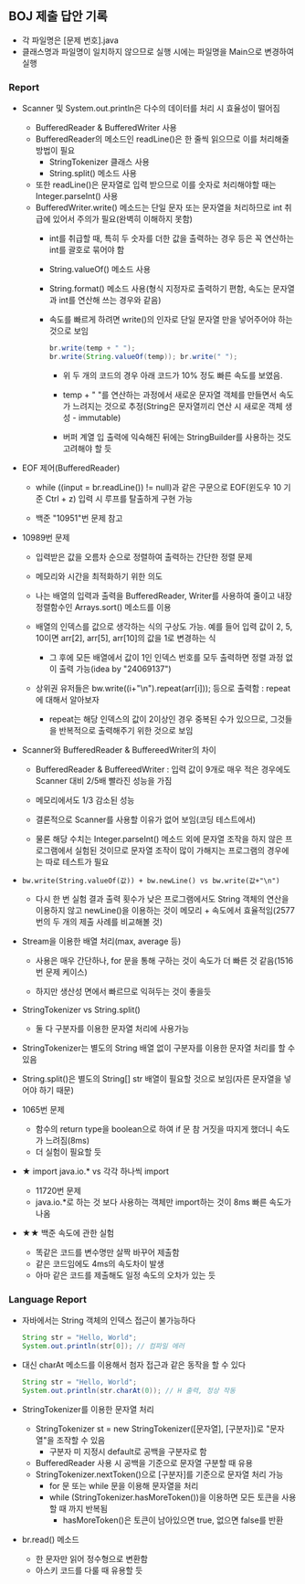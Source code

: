 ## BOJ 제출 답안 기록
- 각 파일명은 [문제 번호].java
- 클래스명과 파일명이 일치하지 않으므로 실행 시에는 파일명을 Main으로 변경하여 실행

### Report
- Scanner 및 System.out.println은 다수의 데이터를 처리 시 효율성이 떨어짐
  - BufferedReader & BufferedWriter 사용
  - BufferedReader의 메소드인 readLine()은 한 줄씩 읽으므로 이를 처리해줄 방법이 필요
    - StringTokenizer 클래스 사용
    - String.split() 메소드 사용  
  - 또한 readLine()은 문자열로 입력 받으므로 이를 숫자로 처리해야할 때는 Integer.parseInt() 사용
  - BufferedWriter.write() 메소드는 단일 문자 또는 문자열을 처리하므로 int 취급에 있어서 주의가 필요(완벽히 이해하지 못함)
    - int를 취급할 때, 특히 두 숫자를 더한 값을 출력하는 경우 등은 꼭 연산하는 int를 괄호로 묶어야 함 

    - String.valueOf() 메소드 사용

    - String.format() 메소드 사용(형식 지정자로 출력하기 편함, 속도는 문자열과 int를 연산해 쓰는 경우와 같음)

    - 속도를 빠르게 하려면 write()의 인자로 단일 문자열 만을 넣어주어야 하는 것으로 보임
      
      ```java
      br.write(temp + " ");
      br.write(String.valueOf(temp)); br.write(" "); 
      ```
      
      - 위 두 개의 코드의 경우 아래 코드가 10% 정도 빠른 속도를 보였음. 
      
      - temp + " "를 연산하는 과정에서 새로운 문자열 객체를 만들면서 속도가 느려지는 것으로 추정(String은 문자열끼리 연산 시 새로운 객체 생성 - immutable)
      
      - 버퍼 계열 입 출력에 익숙해진 뒤에는 StringBuilder를 사용하는 것도 고려해야 할 듯
      
        

- EOF 제어(BufferedReader)
  - while ((input = br.readLine()) != null)과 같은 구문으로 EOF(윈도우 10 기준 Ctrl + z) 입력 시 루프를 탈출하게 구현 가능
  
  - 백준 "10951"번 문제 참고
  
    
  
- 10989번 문제
  - 입력받은 값을 오름차 순으로 정렬하여 출력하는 간단한 정렬 문제
  - 메모리와 시간을 최적화하기 위한 의도
  - 나는 배열의 입력과 출력을 BufferedReader, Writer를 사용하여 줄이고 내장 정렬함수인 Arrays.sort() 메소드를 이용
  - 배열의 인덱스를 값으로 생각하는 식의 구상도 가능. 예를 들어 입력 값이 2, 5, 10이면 arr[2], arr[5], arr[10]의 값을 1로 변경하는 식
    
    - 그 후에 모든 배열에서 값이 1인 인덱스 번호를 모두 출력하면 정렬 과정 없이 출력 가능(idea by "24069137")
  - 상위권 유저들은 bw.write((i+"\n").repeat(arr[i])); 등으로 출력함 : repeat에 대해서 알아보자
    
    - repeat는 해당 인덱스의 값이 2이상인 경우 중복된 수가 있으므로, 그것들을 반복적으로 출력해주기 위한 것으로 보임
    
      
  
- Scanner와 BufferedReader & BuffereedWriter의 차이
  - BufferedReader & BuffereedWriter : 입력 값이 9개로 매우 적은 경우에도 Scanner 대비 2/5배 빨라진 성능을 가짐
  
  - 메모리에서도 1/3 감소된 성능
  
  - 결론적으로 Scanner를 사용할 이유가 없어 보임(코딩 테스트에서)
  
  - 물론 해당 수치는 Integer.parseInt() 메소드 외에 문자열 조작을 하지 않은 프로그램에서 실험된 것이므로 문자열 조작이 많이 가해지는 프로그램의 경우에는 따로 테스트가 필요
  
    
  
- ```bw.write(String.valueOf(값)) + bw.newLine() vs bw.write(값+"\n")```

  - 다시 한 번 실험 결과 출력 횟수가 낮은 프로그램에서도 String 객체의 연산을 이용하지 않고 newLine()을 이용하는 것이 메모리 + 속도에서 효율적임(2577번의 두 개의 제출 사례를 비교해볼 것)
  
    
  
- Stream을 이용한 배열 처리(max, average 등)

  - 사용은 매우 간단하나, for 문을 통해 구하는 것이 속도가 더 빠른 것 같음(1516번 문제 케이스)
  
  - 하지만 생산성 면에서 빠르므로 익혀두는 것이 좋을듯
  
    
  
- StringTokenizer vs String.split()

  - 둘 다 구분자를 이용한 문자열 처리에 사용가능
  
- StringTokenizer는 별도의 String 배열 없이 구분자를 이용한 문자열 처리를 할 수 있음
  
- String.split()은 별도의 String[] str 배열이 필요할 것으로 보임(자른 문자열을 넣어야 하기 때문)
  
- 1065번 문제

  - 함수의 return type을 boolean으로 하여 if 문 참 거짓을 따지게 했더니 속도가 느려짐(8ms)
  - 더 실험이 필요할 듯
  
- ★ import java.io.* vs 각각 하나씩 import

  - 11720번 문제
  - java.io.*로 하는 것 보다 사용하는 객체만 import하는 것이 8ms 빠른 속도가 나옴

- ★★ 백준 속도에 관한 실험

  - 똑같은 코드를 변수명만 살짝 바꾸어 제출함
  - 같은 코드임에도 4ms의 속도차이 발생
  - 아마 같은 코드를 제출해도 일정 속도의 오차가 있는 듯

  

### Language Report

- 자바에서는 String 객체의 인덱스 접근이 불가능하다

  ```java
  String str = "Hello, World";
  System.out.println(str[0]); // 컴파일 에러
  ```

  

- 대신 charAt 메소드를 이용해서 첨자 접근과 같은 동작을 할 수 있다

  ```java
  String str = "Hello, World";
  System.out.println(str.charAt(0)); // H 출력, 정상 작동
  ```




- StringTokenizer를 이용한 문자열 처리
  - StringTokenizer st = new StringTokenizer([문자열], [구분자])로 "문자열"을 조작할 수 있음
    - 구분자 미 지정시 default로 공백을 구분자로 함
  - BufferedReader 사용 시 공백을 기준으로 문자열 구분할 때 유용
  - StringTokenizer.nextToken()으로  [구분자]를 기준으로 문자열 처리 가능
    - for 문 또는 while 문을 이용해 문자열을 처리
    - while (StringTokenizer.hasMoreToken())을 이용하면 모든 토큰을 사용할 때 까지 반복됨
      - hasMoreToken()은 토큰이 남아있으면 true, 없으면 false를 반환
- br.read() 메소드

  - 한 문자만 읽어 정수형으로 변환함
  - 아스키 코드를 다룰 때 유용할 듯